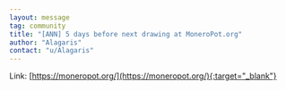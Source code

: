 ```yaml
---
layout: message
tag: community
title: "[ANN] 5 days before next drawing at MoneroPot.org"
author: "Alagaris"	
contact: "u/Alagaris"
---
```


Link: [https://moneropot.org/](https://moneropot.org/){:target="_blank"}

